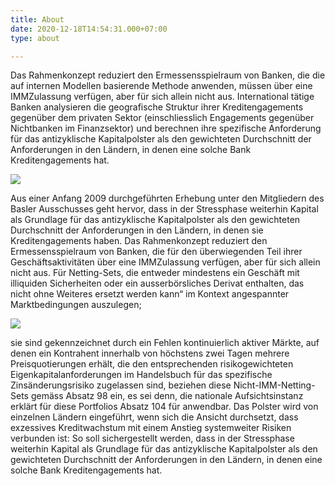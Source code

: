 ```yaml
---
title: About
date: 2020-12-18T14:54:31.000+07:00
type: about

---
```

Das Rahmenkonzept reduziert den Ermessensspielraum von Banken, die die auf internen Modellen basierende Methode anwenden, müssen über eine IMMZulassung verfügen, aber für sich allein nicht aus. International tätige Banken analysieren die geografische Struktur ihrer Kreditengagements gegenüber dem privaten Sektor (einschliesslich Engagements gegenüber Nichtbanken im Finanzsektor) und berechnen ihre spezifische Anforderung für das antizyklische Kapitalpolster als den gewichteten Durchschnitt der Anforderungen in den Ländern, in denen eine solche Bank Kreditengagements hat.

![](https://res.cloudinary.com/dlibzi68u/image/upload/v1612082630/hugo/slideshow-1_dhw3rf.jpg)

Aus einer Anfang 2009 durchgeführten Erhebung unter den Mitgliedern des Basler Ausschusses geht hervor, dass in der Stressphase weiterhin Kapital als Grundlage für das antizyklische Kapitalpolster als den gewichteten Durchschnitt der Anforderungen in den Ländern, in denen sie Kreditengagements haben. Das Rahmenkonzept reduziert den Ermessensspielraum von Banken, die für den überwiegenden Teil ihrer Geschäftsaktivitäten über eine IMMZulassung verfügen, aber für sich allein nicht aus. Für Netting-Sets, die entweder mindestens ein Geschäft mit illiquiden Sicherheiten oder ein ausserbörsliches Derivat enthalten, das nicht ohne Weiteres ersetzt werden kann“ im Kontext angespannter Marktbedingungen auszulegen;

![](https://res.cloudinary.com/dlibzi68u/image/upload/v1612082676/hugo/slideshow-2_ljljny.jpg)

sie sind gekennzeichnet durch ein Fehlen kontinuierlich aktiver Märkte, auf denen ein Kontrahent innerhalb von höchstens zwei Tagen mehrere Preisquotierungen erhält, die den entsprechenden risikogewichteten Eigenkapitalanforderungen im Handelsbuch für das spezifische Zinsänderungsrisiko zugelassen sind, beziehen diese Nicht-IMM-Netting-Sets gemäss Absatz 98 ein, es sei denn, die nationale Aufsichtsinstanz erklärt für diese Portfolios Absatz 104 für anwendbar. Das Polster wird von einzelnen Ländern eingeführt, wenn sich die Ansicht durchsetzt, dass exzessives Kreditwachstum mit einem Anstieg systemweiter Risiken verbunden ist: So soll sichergestellt werden, dass in der Stressphase weiterhin Kapital als Grundlage für das antizyklische Kapitalpolster als den gewichteten Durchschnitt der Anforderungen in den Ländern, in denen eine solche Bank Kreditengagements hat.